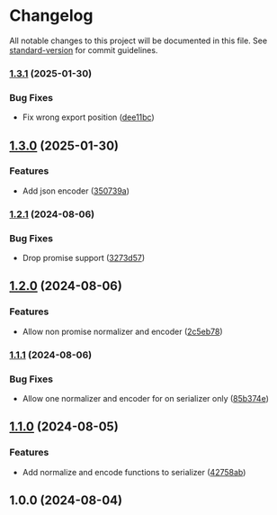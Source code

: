 # Changelog

All notable changes to this project will be documented in this file. See [standard-version](https://github.com/conventional-changelog/standard-version) for commit guidelines.

### [1.3.1](https://github.com/antify/serializer/compare/v1.3.0...v1.3.1) (2025-01-30)


### Bug Fixes

* Fix wrong export position ([dee11bc](https://github.com/antify/serializer/commit/dee11bce2f19a8e232195f753cc205286709d29e))

## [1.3.0](https://github.com/antify/serializer/compare/v1.2.1...v1.3.0) (2025-01-30)


### Features

* Add json encoder ([350739a](https://github.com/antify/serializer/commit/350739a35fae367b98a94227b84c6dc0f32a72bf))

### [1.2.1](https://github.com/antify/serializer/compare/v1.2.0...v1.2.1) (2024-08-06)


### Bug Fixes

* Drop promise support ([3273d57](https://github.com/antify/serializer/commit/3273d57ab073bbb2ddb4ec2b2f9c0810f4e3ed0b))

## [1.2.0](https://github.com/antify/serializer/compare/v1.1.1...v1.2.0) (2024-08-06)


### Features

* Allow non promise normalizer and encoder ([2c5eb78](https://github.com/antify/serializer/commit/2c5eb78aaabfc2debe3708b769d588c44934c4bb))

### [1.1.1](https://github.com/antify/serializer/compare/v1.1.0...v1.1.1) (2024-08-06)


### Bug Fixes

* Allow one normalizer and encoder for on serializer only ([85b374e](https://github.com/antify/serializer/commit/85b374e50dac5cac0ea43312fb04a3f02b0167c9))

## [1.1.0](https://github.com/antify/serializer/compare/v1.0.0...v1.1.0) (2024-08-05)


### Features

* Add normalize and encode functions to serializer ([42758ab](https://github.com/antify/serializer/commit/42758abee864b973aa6853d0c1d34dffe67078c5))

## 1.0.0 (2024-08-04)
